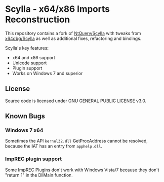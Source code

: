 Scylla - x64/x86 Imports Reconstruction
=======================================

This repository contains a fork of [NtQuery/Scylla](https://github.com/NtQuery/Scylla)
with tweaks from [x64dbg/Scylla](https://github.com/x64dbg/Scylla) as well as
additional fixes, refactoring and bindings.

Scylla's key features:
 - x64 and x86 support
 - Unicode support
 - Plugin support
 - Works on Windows 7 and superior

License
-------

Source code is licensed under GNU GENERAL PUBLIC LICENSE v3.0.

Known Bugs
----------

### Windows 7 x64

Sometimes the API `kernel32.dll` GetProcAddress cannot be resolved, because the
IAT has an entry from `apphelp.dll`.

### ImpREC plugin support

Some ImpREC Plugins don't work with Windows Vista/7 because they don't "return 1"
in the DllMain function.
